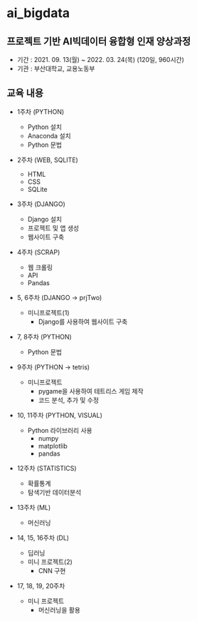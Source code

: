 # ai_bigdata

## 프로젝트 기반 AI빅데이터 융합형 인재 양상과정

* 기간 : 2021. 09. 13(월) ~ 2022. 03. 24(목) (120일, 960시간)
* 기관 : 부산대학교, 교용노동부

## 교육 내용
* 1주차 (PYTHON)
    * Python 설치
    * Anaconda 설치
    * Python 문법

* 2주차 (WEB, SQLITE)
    * HTML
    * CSS
    * SQLite

* 3주차 (DJANGO)
    * Django 설치
    * 프로젝트 및 앱 생성
    * 웹사이트 구축

* 4주차 (SCRAP)
    * 웹 크롤링
    * API
    * Pandas

* 5, 6주차 (DJANGO → prjTwo)
    * 미니프로젝트(1)
        * Django를 사용하여 웹사이트 구축

* 7, 8주차 (PYTHON)
    * Python 문법

* 9주차 (PYTHON → tetris)
    * 미니프로젝트
        * pygame을 사용하여 테트리스 게임 제작
        * 코드 분석, 추가 및 수정

* 10, 11주차 (PYTHON, VISUAL)
    * Python 라이브러리 사용
        * numpy
        * matplotlib
        * pandas

* 12주차 (STATISTICS)
    * 확률통계
    * 탐색기반 데이터분석

* 13주차 (ML)
    * 머신러닝

* 14, 15, 16주차 (DL)
    * 딥러닝
    * 미니 프로젝트(2)
        * CNN 구현

* 17, 18, 19, 20주차
    * 미니 프로젝트
        * 머신러닝을 활용